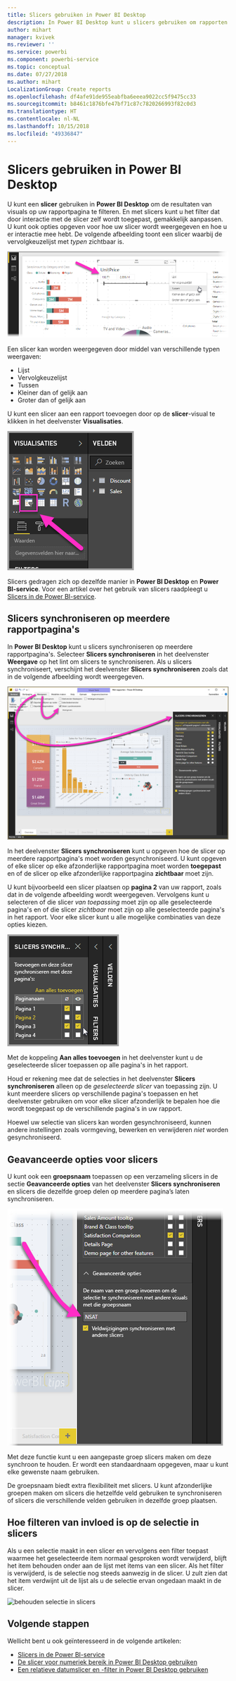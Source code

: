 ```yaml
---
title: Slicers gebruiken in Power BI Desktop
description: In Power BI Desktop kunt u slicers gebruiken om rapporten te filteren, markeren en aan te passen
author: mihart
manager: kvivek
ms.reviewer: ''
ms.service: powerbi
ms.component: powerbi-service
ms.topic: conceptual
ms.date: 07/27/2018
ms.author: mihart
LocalizationGroup: Create reports
ms.openlocfilehash: df4afe91de955eabfba6eeea9022cc5f9475cc33
ms.sourcegitcommit: b8461c1876bfe47bf71c87c7820266993f82c0d3
ms.translationtype: HT
ms.contentlocale: nl-NL
ms.lasthandoff: 10/15/2018
ms.locfileid: "49336847"
---
```

# <a name="using-slicers-power-bi-desktop"></a>Slicers gebruiken in Power BI Desktop

U kunt een **slicer** gebruiken in **Power BI Desktop** om de resultaten van visuals op uw rapportpagina te filteren. En met slicers kunt u het filter dat door interactie met de slicer zelf wordt toegepast, gemakkelijk aanpassen. U kunt ook opties opgeven voor hoe uw slicer wordt weergegeven en hoe u er interactie mee hebt. De volgende afbeelding toont een slicer waarbij de vervolgkeuzelijst met *typen* zichtbaar is. 

![slicers in Desktop](./media/desktop-slicers/desktop-slicers_01.png)

Een slicer kan worden weergegeven door middel van verschillende typen weergaven:

* Lijst
* Vervolgkeuzelijst
* Tussen
* Kleiner dan of gelijk aan
* Groter dan of gelijk aan

U kunt een slicer aan een rapport toevoegen door op de **slicer**-visual te klikken in het deelvenster **Visualisaties**.

![het visuele type slicer](./media/desktop-slicers/desktop-slicers_02.png)

Slicers gedragen zich op dezelfde manier in **Power BI Desktop** en **Power BI-service**. Voor een artikel over het gebruik van slicers raadpleegt u [Slicers in de Power BI-service](power-bi-visualization-slicers.md).

## <a name="synchronize-slicers-across-report-pages"></a>Slicers synchroniseren op meerdere rapportpagina's

In **Power BI Desktop** kunt u slicers synchroniseren op meerdere rapportpagina's. Selecteer **Slicers synchroniseren** in het deelvenster **Weergave** op het lint om slicers te synchroniseren. Als u slicers synchroniseert, verschijnt het deelvenster **Slicers synchroniseren** zoals dat in de volgende afbeelding wordt weergegeven.

![het deelvenster Slicers synchroniseren weergeven](./media/desktop-slicers/desktop-slicers_03.png)

In het deelvenster **Slicers synchroniseren** kunt u opgeven hoe de slicer op meerdere rapportpagina's moet worden gesynchroniseerd. U kunt opgeven of elke slicer op elke afzonderlijke rapportpagina moet worden **toegepast** en of de slicer op elke afzonderlijke rapportpagina **zichtbaar** moet zijn.

U kunt bijvoorbeeld een slicer plaatsen op **pagina 2** van uw rapport, zoals dat in de volgende afbeelding wordt weergegeven. Vervolgens kunt u selecteren of die slicer *van toepassing* moet zijn op alle geselecteerde pagina's en of die slicer *zichtbaar* moet zijn op alle geselecteerde pagina's in het rapport. Voor elke slicer kunt u alle mogelijke combinaties van deze opties kiezen. 

![slicers synchroniseren](./media/desktop-slicers/desktop-slicers_04.png)

Met de koppeling **Aan alles toevoegen** in het deelvenster kunt u de geselecteerde slicer toepassen op alle pagina's in het rapport.


Houd er rekening mee dat de selecties in het deelvenster **Slicers synchroniseren** alleen op de *geselecteerde slicer* van toepassing zijn. U kunt meerdere slicers op verschillende pagina's toepassen en het deelvenster gebruiken om voor elke slicer afzonderlijk te bepalen hoe die wordt toegepast op de verschillende pagina's in uw rapport. 

Hoewel uw selectie van slicers kan worden gesynchroniseerd, kunnen andere instellingen zoals vormgeving, bewerken en verwijderen *niet* worden gesynchroniseerd. 

## <a name="advanced-options-for-slicers"></a>Geavanceerde opties voor slicers

U kunt ook een **groepsnaam** toepassen op een verzameling slicers in de sectie **Geavanceerde opties** van het deelvenster **Slicers synchroniseren** en slicers die dezelfde groep delen op meerdere pagina’s laten synchroniseren. 

![groepsnaam voor slicers](./media/desktop-slicers/desktop-slicers_05.png)

Met deze functie kunt u een aangepaste groep slicers maken om deze synchroon te houden. Er wordt een standaardnaam opgegeven, maar u kunt elke gewenste naam gebruiken. 

De groepsnaam biedt extra flexibiliteit met slicers. U kunt afzonderlijke groepen maken om slicers die hetzelfde veld gebruiken te synchroniseren of slicers die verschillende velden gebruiken in dezelfde groep plaatsen. 

## <a name="how-filtering-affects-selection-in-slicers"></a>Hoe filteren van invloed is op de selectie in slicers

Als u een selectie maakt in een slicer en vervolgens een filter toepast waarmee het geselecteerde item normaal gesproken wordt verwijderd, blijft het item behouden onder aan de lijst met items van een slicer. Als het filter is verwijderd, is de selectie nog steeds aanwezig in de slicer. U zult zien dat het item verdwijnt uit de lijst als u de selectie ervan ongedaan maakt in de slicer.

![behouden selectie in slicers](./media/desktop-slicers/retained-selection-in-slicers.gif)


## <a name="next-steps"></a>Volgende stappen

Wellicht bent u ook geïnteresseerd in de volgende artikelen:

* [Slicers in de Power BI-service](power-bi-visualization-slicers.md)
* [De slicer voor numeriek bereik in Power BI Desktop gebruiken](../desktop-slicer-numeric-range.md)
* [Een relatieve datumslicer en -filter in Power BI Desktop gebruiken](desktop-slicer-filter-date-range.md)

